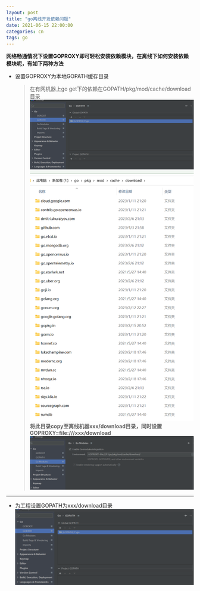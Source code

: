 ```yaml
---
layout: post
title: "go离线开发依赖问题"
date: 2021-06-15 22:00:00
categories: cn
tags: go
---
```


**网络畅通情况下设置GOPROXY即可轻松安装依赖模块，在离线下如何安装依赖模块呢，有如下两种方法**

* 设置GOPROXY为本地GOPATH缓存目录    
  > 在有网机器上go get下的依赖在GOPATH/pkg/mod/cache/download目录   
  ![](../../img/go/2023-04-15-go离线开发依赖问题/gopath.png)
  ![](../../img\go\2023-04-15-go离线开发依赖问题\download.png)    
  **将此目录copy至离线机器xxx/download目录，同时设置GOPROXY=file:///xxx/download**    
  ![](../../img\go\2023-04-15-go离线开发依赖问题\goproxy.png)
  
----------------------------------------------------------
* 为工程设置GOPATH为xxx/download目录    
  ![](../../img\go\2023-04-15-go离线开发依赖问题\gopath.png)    